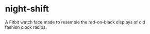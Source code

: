 # night-shift
 A Fitbit watch face made to resemble the red-on-black displays of old fashion clock radios.
